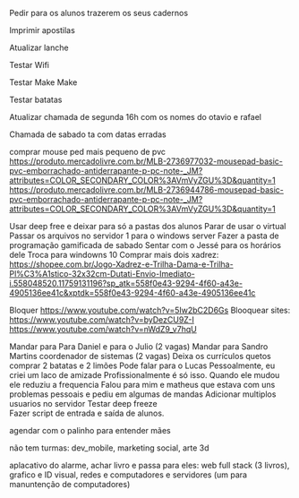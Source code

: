 Pedir para os alunos trazerem os seus cadernos

Imprimir apostilas

Atualizar lanche

Testar Wifi

Testar Make Make

Testar batatas

Atualizar chamada de segunda 16h com os nomes do otavio e rafael

Chamada de sabado ta com datas erradas

comprar mouse ped mais pequeno de pvc
	https://produto.mercadolivre.com.br/MLB-2736977032-mousepad-basic-pvc-emborrachado-antiderrapante-p-pc-note-_JM?attributes=COLOR_SECONDARY_COLOR%3AVmVyZGU%3D&quantity=1
	https://produto.mercadolivre.com.br/MLB-2736944786-mousepad-basic-pvc-emborrachado-antiderrapante-p-pc-note-_JM?attributes=COLOR_SECONDARY_COLOR%3AVmVyZGU%3D&quantity=1

Usar deep free e deixar para só a pastas dos alunos
Parar de usar o virtual
Passar os arquivos no servidor 1 para o windows server
Fazer a pasta de programação gamificada de sabado
Sentar com o Jessé para os horários dele
Troca para windowns 10
Comprar mais dois xadrez: https://shopee.com.br/Jogo-Xadrez-e-Trilha-Dama-e-Trilha-Pl%C3%A1stico-32x32cm-Dutati-Envio-Imediato-i.558048520.11759131196?sp_atk=558f0e43-9294-4f60-a43e-4905136ee41c&xptdk=558f0e43-9294-4f60-a43e-4905136ee41c

Bloquer https://www.youtube.com/watch?v=5Iw2bC2D6Gs
Blooquear sites:
		https://www.youtube.com/watch?v=byDezCU9Z-I
		https://www.youtube.com/watch?v=nWdZ9_v7hqU

Mandar para Para Daniel e para o Julio (2 vagas)
Mandar para Sandro Martins coordenador de sistemas (2 vagas)
Deixa os currículos quetos
comprar 2 batatas e 2 limões
Pode falar para o Lucas
Pessoalmente, eu criei um laco de amizade
Profissionalmente é só isso.
Quando ele mudou ele reduziu a frequencia
Falou para mim e matheus que estava com uns problemas pessoais e pediu em algumas de mandas
Adicionar multiplos usuarios no servidor
Testar deep freeze	
Fazer script  de entrada e saída de alunos.

agendar com o palinho para entender mães


não tem turmas: dev_mobile, marketing social, arte 3d 

aplacativo do alarme,
achar livro e passa para eles: web full stack (3 livros), grafico e ID visual, redes e computadores e servidores (um para manuntenção de computadores)
